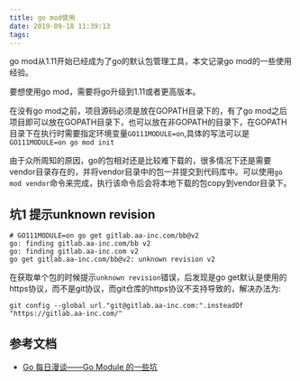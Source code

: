 ```yaml
---
title: go mod使用
date: 2019-09-18 11:39:13
tags:
---
```


go mod从1.11开始已经成为了go的默认包管理工具，本文记录go mod的一些使用经验。

要想使用go mod，需要将go升级到1.11或者更高版本。

在没有go mod之前，项目源码必须是放在GOPATH目录下的，有了go mod之后项目即可以放在GOPATH目录下，也可以放在非GOPATH的目录下，在GOPATH目录下在执行时需要指定环境变量`GO111MODULE=on`,具体的写法可以是`GO111MODULE=on go mod init`

由于众所周知的原因，go的包相对还是比较难下载的，很多情况下还是需要vendor目录存在的，并将vendor目录中的包一并提交到代码库中。可以使用`go mod vendor`命令来完成，执行该命令后会将本地下载的包copy到vendor目录下。

## 坑1 提示unknown revision

```
# GO111MODULE=on go get gitlab.aa-inc.com/bb@v2
go: finding gitlab.aa-inc.com/bb v2
go: finding gitlab.aa-inc.com v2
go get gitlab.aa-inc.com/bb@v2: unknown revision v2
```

在获取单个包的时候提示`unknown revision`错误，后发现是go get默认是使用的https协议，而不是git协议，而git仓库的https协议不支持导致的，解决办法为:

```
git config --global url."git@gitlab.aa-inc.com:".insteadOf "https://gitlab.aa-inc.com/"
```

## 参考文档

- [Go 每日漫谈——Go Module 的一些坑](https://zhuanlan.zhihu.com/p/65916369)
